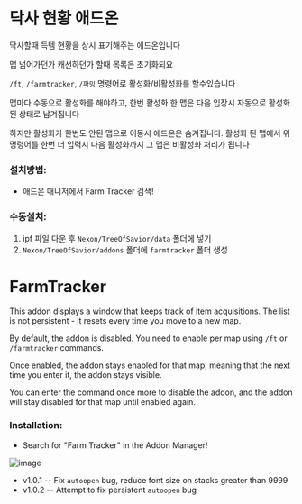 # 닥사 현황 애드온
닥사할때 득템 현황을 상시 표기해주는 애드온입니다

맵 넘어가던가 캐선하던가 할때 목록은 초기화되요

`/ft`, `/farmtracker`, `/파밍` 명령어로 활성화/비활성화를 할수있습니다

맵마다 수동으로 활성화를 해야하고, 한번 활성화 한 맵은 다음 입장시 자동으로 활성화 된 상태로 남겨집니다

하지만 활성화가 한번도 안된 맵으로 이동시 애드온은 숨겨집니다. 활성화 된 맵에서 위 명령어를 한번 더 입력시 다음 활성화까지 그 맵은 비활성화 처리가 됩니다

### 설치방법:
* 애드온 매니저에서 Farm Tracker 검색!

### 수동설치:
1. ipf 파일 다운 후 `Nexon/TreeOfSavior/data` 폴더에 넣기
2. `Nexon/TreeOfSavior/addons` 폴더에 `farmtracker` 폴더 생성

# FarmTracker
This addon displays a window that keeps track of item acquisitions.
The list is not persistent - it resets every time you move to a new map.

By default, the addon is disabled. You need to enable per map using `/ft` or `/farmtracker` commands.

Once enabled, the addon stays enabled for that map, meaning that the next time you enter it, the addon stays visible.

You can enter the command once more to disable the addon, and the addon will stay disabled for that map until enabled again.

### Installation:
* Search for "Farm Tracker" in the Addon Manager!

![image](https://user-images.githubusercontent.com/12102540/135914907-a666f7b3-e858-4669-a2bf-8d5514e4add3.png)


* v1.0.1 -- Fix `autoopen` bug, reduce font size on stacks greater than 9999
* v1.0.2 -- Attempt to fix persistent `autoopen` bug
